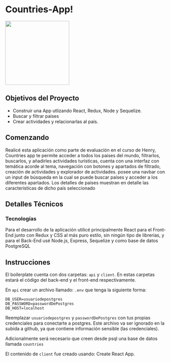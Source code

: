
# Countries-App!

<p align="left">
  <img height="200" src="./countries.png" />
</p>

## Objetivos del Proyecto

- Construir una App utlizando React, Redux, Node y Sequelize.
- Buscar y filtrar países
- Crear actividades y relacionarlas al país.


## Comenzando
 Realicé esta aplicación como parte de evaluación en el curso de Henry, Countries app te permite acceder a todos los paises del mundo, filtrarlos, buscarlos, y añadirles actividades turísticas, cuenta con una interfaz con temática acorde al tema, navegación con botones y apartados de filtrado, creación de actividades y explorador de actividades. posee una navbar con un input de búsqueda en la cual se puede buscar países y acceder a los diferentes apartados. Los detalles de paises muestran en detalle las características de dicho país seleccionado

## Detalles Técnicos
### Tecnologías
Para el desarrollo de la aplicación utilicé principalmente React para el Front-End junto con Redux y CSS al más puro estilo, sin ningún tipo de librerías, y para el Back-End usé Node.js, Express, Sequelize y como base de datos PostgreSQL

## Instrucciones

El boilerplate cuenta con dos carpetas: `api` y `client`. En estas carpetas estará el código del back-end y el front-end respectivamente.

En `api` crear un archivo llamado: `.env` que tenga la siguiente forma:

```
DB_USER=usuariodepostgres
DB_PASSWORD=passwordDePostgres
DB_HOST=localhost
```

Reemplazar `usuariodepostgres` y `passwordDePostgres` con tus propias credenciales para conectarte a postgres. Este archivo va ser ignorado en la subida a github, ya que contiene información sensible (las credenciales).

Adicionalmente será necesario que creen desde psql una base de datos llamada `countries`

El contenido de `client` fue creado usando: Create React App.


